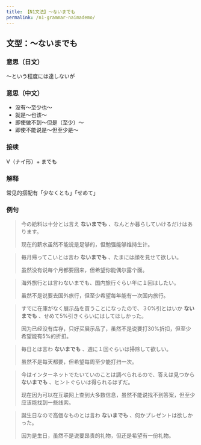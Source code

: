 ```yaml
---
title: 【N1文法】〜ないまでも
permalink: /n1-grammar-naimademo/
---
```


## 文型：〜ないまでも

### 意思（日文）

〜という程度には達しないが

### 意思（中文）

- 没有〜至少也〜
- 就是〜也该〜
- 即使做不到〜但是（至少）〜
- 即使不能说是〜但至少是〜

### 接续

V（ナイ形）+ までも

### 解释

常见的搭配有「少なくとも」「せめて」

### 例句

> 今の給料は十分とは言え **ないまでも** 、なんとか暮らしていけるだけはあります。
>
> 现在的薪水虽然不能说是足够的，但勉强能够维持生计。

> 毎月帰ってこいとは言わ **ないまでも** 、たまには顔を見せて欲しい。
>
> 虽然没有说每个月都要回来，但希望你能偶尔露个面。

> 海外旅行とは言わないまでも、国内旅行ぐらい年に１回はしたい。
>
> 虽然不是说要去国外旅行，但至少希望每年能有一次国内旅行。

> すでに在庫がなく展示品を買うことになったので、３0%引とはいか **ないまでも** 、せめて5%引きくらいにはしてほしかった。
>
> 因为已经没有库存，只好买展示品了，虽然不是说要打30%折扣，但至少希望能有5%的折扣。

> 毎日とは言わ **ないまでも** 、週に１回ぐらいは掃除して欲しい。
>
> 虽然不是每天都要，但希望每周至少能打扫一次。

> 今はインターネットでたいていのことは調べられるので、答えは見つから **ないまでも** 、ヒントぐらいは得られるはずだ。
>
> 现在因为可以在互联网上查到大多数信息，虽然不能说找不到答案，但至少应该能找到一些线索。

> 誕生日なので高価なものとは言わ **ないまでも** 、何かプレゼントは欲しかった。
>
> 因为是生日，虽然不是说要昂贵的礼物，但还是希望有一份礼物。